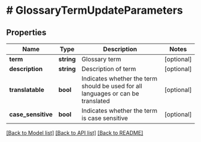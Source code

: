 # # GlossaryTermUpdateParameters

## Properties

Name | Type | Description | Notes
------------ | ------------- | ------------- | -------------
**term** | **string** | Glossary term | [optional] 
**description** | **string** | Description of term | [optional] 
**translatable** | **bool** | Indicates whether the term should be used for all languages or can be translated | [optional] 
**case_sensitive** | **bool** | Indicates whether the term is case sensitive | [optional] 

[[Back to Model list]](../../README.md#documentation-for-models) [[Back to API list]](../../README.md#documentation-for-api-endpoints) [[Back to README]](../../README.md)


